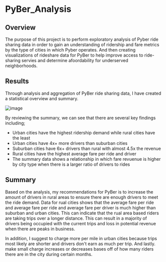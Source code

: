 # PyBer_Analysis
## Overview
The purpose of this project is to perform exploratory analysis of Pyber ride sharing data in order to gain an understanding of ridership and fare metrics by the type of cities in which Pyber operates. And then creating visualizations of rideshare data for PyBer to help improve access to ride-sharing servies and determine afoordability for underserved neighborhoods. 

## Results
Through analysis and aggregation of PyBer ride sharing data, I have created a statistical overview and summary. 

![image](https://user-images.githubusercontent.com/88639467/133942822-505b8029-34af-466a-b8bd-4ef03218e0dd.png)

By reviewing the summary, we can see that there are several key findings including;
  - Urban cities have the highest ridership demand while rural cities have the least
  - Urban cities have 4x+ more drivers than suburban cities
  - Suburban cities have 6x+ drivers than rural with almost 4.5x the revenue
  - Rural cities have the highest average fare per ride and driver
  - The summary data shows a relationship in which fare revuenue is higher by city type when there is a larger ratio of drivers to rides

## Summary
Based on the analysis, my recommendations for PyBer is to increase the amount of drivers in rural areas to ensure there are enough drivers to meet the ride demand. Data for rual cities shows that the average fare per ride and average fare per ride and average fare per driver is much higher than suburban and urban cities. This can indicate that the rual area based riders are taking trips over a longer distance. This can result in a majority of drivers being occupied with the current trips and loss in potential revenue when there are peaks in business. 

In addition, I suggest to charge more per mile in urban cities because trips most likely are shorter and drivers don't earn as much per trip. And lastly. make small charge increases or decreases bases off of how many riders there are in the city during certain months. 
